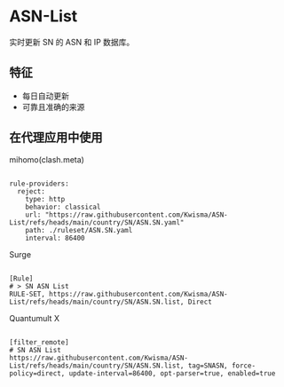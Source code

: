 
# ASN-List

实时更新 SN 的 ASN 和 IP 数据库。

## 特征

- 每日自动更新
- 可靠且准确的来源

## 在代理应用中使用

mihomo(clash.meta)

<pre><code class="language-javascript">
rule-providers:
  reject:
    type: http
    behavior: classical
    url: "https://raw.githubusercontent.com/Kwisma/ASN-List/refs/heads/main/country/SN/ASN.SN.yaml"
    path: ./ruleset/ASN.SN.yaml
    interval: 86400
</code></pre>

Surge

<pre><code class="language-javascript">
[Rule]
# > SN ASN List
RULE-SET, https://raw.githubusercontent.com/Kwisma/ASN-List/refs/heads/main/country/SN/ASN.SN.list, Direct
</code></pre>

Quantumult X

<pre><code class="language-javascript">
[filter_remote]
# SN ASN List
https://raw.githubusercontent.com/Kwisma/ASN-List/refs/heads/main/country/SN/ASN.SN.list, tag=SNASN, force-policy=direct, update-interval=86400, opt-parser=true, enabled=true
</code></pre>
